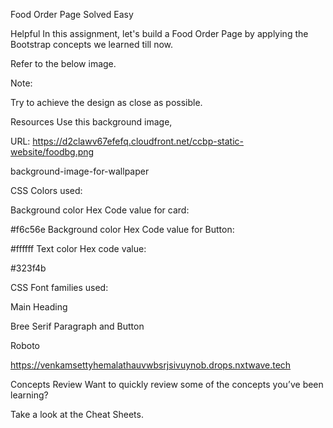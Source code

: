 Food Order Page
Solved
Easy

Helpful
In this assignment, let's build a Food Order Page by applying the Bootstrap concepts we learned till now.



Refer to the below image.







Note:

Try to achieve the design as close as possible.

Resources
Use this background image,



URL: https://d2clawv67efefq.cloudfront.net/ccbp-static-website/foodbg.png



background-image-for-wallpaper



CSS Colors used:

Background color Hex Code value for card:

#f6c56e
Background color Hex Code value for Button:

#ffffff
Text color Hex code value:

#323f4b


CSS Font families used:

Main Heading

Bree Serif
Paragraph and Button

Roboto

https://venkamsettyhemalathauvwbsrjsivuynob.drops.nxtwave.tech

Concepts Review
Want to quickly review some of the concepts you’ve been learning?

Take a look at the Cheat Sheets.

